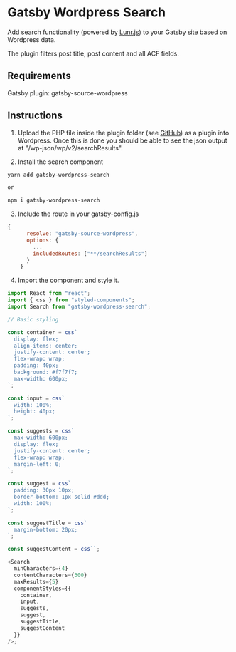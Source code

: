 # Gatsby Wordpress Search

Add search functionality (powered by [Lunr.js](https://github.com/olivernn/lunr.js/)) to your Gatsby site based on Wordpress data.

The plugin filters post title, post content and all ACF fields.

## Requirements

Gatsby plugin: gatsby-source-wordpress

## Instructions

1. Upload the PHP file inside the plugin folder (see [GitHub](https://github.com/robinzimmer1989/gatsby-wordpress-search)) as a plugin into Wordpress. Once this is done you should be able to see the json output at "/wp-json/wp/v2/searchResults".

2. Install the search component

```javascript
yarn add gatsby-wordpress-search

or

npm i gatsby-wordpress-search
```

3. Include the route in your gatsby-config.js

```javascript
{
      resolve: "gatsby-source-wordpress",
      options: {
        ...
        includedRoutes: ["**/searchResults"]
      }
    }
```

4. Import the component and style it.

```javascript
import React from "react";
import { css } from "styled-components";
import Search from "gatsby-wordpress-search";

// Basic styling

const container = css`
  display: flex;
  align-items: center;
  justify-content: center;
  flex-wrap: wrap;
  padding: 40px;
  background: #f7f7f7;
  max-width: 600px;
`;

const input = css`
  width: 100%;
  height: 40px;
`;

const suggests = css`
  max-width: 600px;
  display: flex;
  justify-content: center;
  flex-wrap: wrap;
  margin-left: 0;
`;

const suggest = css`
  padding: 30px 10px;
  border-bottom: 1px solid #ddd;
  width: 100%;
`;

const suggestTitle = css`
  margin-bottom: 20px;
`;

const suggestContent = css``;

<Search
  minCharacters={4}
  contentCharacters={300}
  maxResults={5}
  componentStyles={{
    container,
    input,
    suggests,
    suggest,
    suggestTitle,
    suggestContent
  }}
/>;
```
